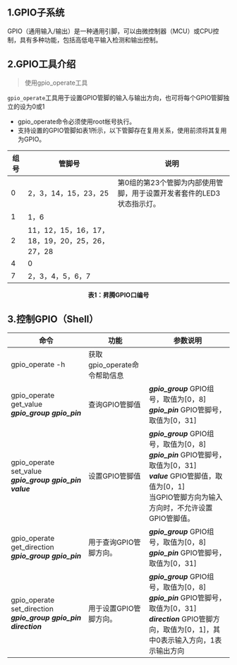 ﻿

## 1.GPIO子系统

GPIO（通用输入/输出）是一种通用引脚，可以由微控制器（MCU）或CPU控制，具有多种功能，包括高低电平输入检测和输出控制。

## 2.GPIO工具介绍
> 使用gpio_operate工具

`gpio_operate`工具用于设置GPIO管脚的输入与输出方向，也可将每个GPIO管脚独立的设为0或1
- gpio_operate命令必须使用root帐号执行。
- 支持设置的GPIO管脚如表1所示，以下管脚存在复用关系，使用前须将其复用为GPIO。

| 组号 | 管脚号 | 说明 |
| --- | --- | --- |
| 0 | 2，3，14，15，23，25 | 第0组的第23个管脚为内部使用管脚，用于设置开发者套件的LED3状态指示灯。 |
| 1 | 1，6 |  |
| 2 | 11，12，15，16，17，18，19，20，25，26，27，28 |  |
| 4 | 0 |  |
| 7 | 2，3，4，5，6，7 |  |

**<center>表1：昇腾GPIO口编号**</center>

## 3.控制GPIO（Shell）

| 命令 | 功能 | 参数说明 |
| --- | --- | --- |
| gpio_operate -h | 获取gpio_operate命令帮助信息 | |
| gpio_operate get_value ***gpio_group gpio_pin***| 查询GPIO管脚值 |***gpio_group***  GPIO组号，取值为[0，8] <br> ***gpio_pin*** GPIO管脚号，取值为[0，31]|
|gpio_operate set_value ***gpio_group gpio_pin value*** | 设置GPIO管脚值 | ***gpio_group*** GPIO组号，取值为[0，8]<br> ***gpio_pin*** GPIO管脚号，取值为[0，31]<br> ***value*** GPIO管脚值，取值为[0，1]<br> 当GPIO管脚方向为输入方向时，不允许设置GPIO管脚值。|
| gpio_operate get_direction ***gpio_group gpio_pin*** | 用于查询GPIO管脚方向。 | ***gpio_group*** GPIO组号，取值为[0，8]<br> ***gpio_pin*** GPIO管脚号，取值为[0，31] |
| gpio_operate set_direction ***gpio_group gpio_pin direction*** | 用于设置GPIO管脚方向。 | ***gpio_group*** GPIO组号，取值为[0，8]<br> ***gpio_pin*** GPIO管脚号，取值为[0，31]<br> ***direction*** GPIO管脚方向，取值为[0，1]，其中0表示输入方向，1表示输出方向 |
